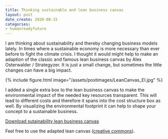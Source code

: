 ```yaml
---
title: Thinking sustainable and lean business canvas
layout: post
date_create: 2020-08-15
categories:
- humanreadyfuture  
---
```


I am thinking about sustainability and thereby changing business models lately. In times where a sustainable economy is more necessary than ever before to fight the climate crisis. I thought it would might help to make an adaption of the classic and famous lean business canvas by Alex Osterwalder / Strategyzer. It is just a small change, but sometimes the little changes can have a big impact.

{% include figure.html image="/assets/postimages/LeanCanvas_EI.jpg" %}

<!-- more -->

I added a single extra box to the lean business canvas to make the environmental impact of the needed key resources transparent. This will lead to different costs and therefore it spans into the cost structure box as well. By visualizing the environmental footprint it can help to shape your concept to a sustainable business.

<a href="https://hellomalte.com/assets/content/LeanCanvas_EI.pdf">Download sutainability lean business canvas</a>

Feel free to use the adapted lean canvas (<a href="https://">creative commons</a>).
